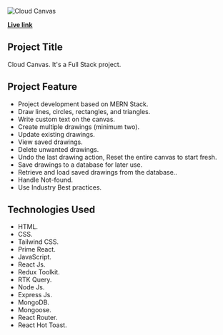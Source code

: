 ![Cloud Canvas](https://piyashhasan-portfolio.netlify.app/images/projects/canvas.jpg)

**[Live link](https://cloud-canvas.netlify.app/)**

## **Project Title**

Cloud Canvas. It's a Full Stack project.

## **Project Feature**

- Project development based on MERN Stack.
- Draw lines, circles, rectangles, and triangles.
- Write custom text on the canvas.
- Create multiple drawings (minimum two).
- Update existing drawings.
- View saved drawings.
- Delete unwanted drawings.
- Undo the last drawing action, Reset the entire canvas to start fresh.
- Save drawings to a database for later use.
- Retrieve and load saved drawings from the database..
- Handle Not-found.
- Use Industry Best practices.

## **Technologies Used**

- HTML.
- CSS.
- Tailwind CSS.
- Prime React.
- JavaScript.
- React Js.
- Redux Toolkit.
- RTK Query.
- Node Js.
- Express Js.
- MongoDB.
- Mongoose.
- React Router.
- React Hot Toast.
